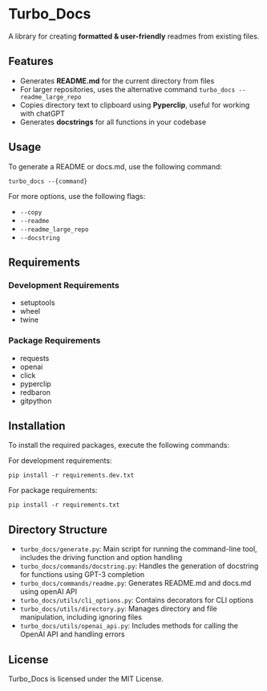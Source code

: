 # Turbo_Docs
A library for creating **formatted & user-friendly** readmes from existing files.

## Features 
-   Generates **README.md** for the current directory from files
-   For larger repositories, uses the alternative command `turbo_docs --readme_large_repo`
-   Copies directory text to clipboard using **Pyperclip**, useful for working with chatGPT
-   Generates **docstrings** for all functions in your codebase

## Usage
To generate a README or docs.md, use the following command:

`turbo_docs --{command}`

For more options, use the following flags:
-   `--copy`
-   `--readme`
-   `--readme_large_repo`
-   `--docstring`

## Requirements

### Development Requirements
- setuptools
- wheel
- twine

### Package Requirements
- requests
- openai
- click
- pyperclip
- redbaron
- gitpython

## Installation
To install the required packages, execute the following commands:

For development requirements:
```
pip install -r requirements.dev.txt
```

For package requirements:
```
pip install -r requirements.txt
```

## Directory Structure
- `turbo_docs/generate.py`: Main script for running the command-line tool, includes the driving function and option handling
- `turbo_docs/commands/docstring.py`: Handles the generation of docstring for functions using GPT-3 completion
- `turbo_docs/commands/readme.py`: Generates README.md and docs.md using openAI API
- `turbo_docs/utils/cli_options.py`: Contains decorators for CLI options
- `turbo_docs/utils/directory.py`: Manages directory and file manipulation, including ignoring files
- `turbo_docs/utils/openai_api.py`: Includes methods for calling the OpenAI API and handling errors

## License
Turbo_Docs is licensed under the MIT License.
